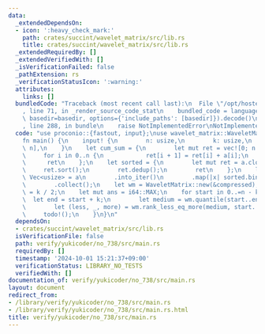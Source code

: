 ```yaml
---
data:
  _extendedDependsOn:
  - icon: ':heavy_check_mark:'
    path: crates/succint/wavelet_matrix/src/lib.rs
    title: crates/succint/wavelet_matrix/src/lib.rs
  _extendedRequiredBy: []
  _extendedVerifiedWith: []
  _isVerificationFailed: false
  _pathExtension: rs
  _verificationStatusIcon: ':warning:'
  attributes:
    links: []
  bundledCode: "Traceback (most recent call last):\n  File \"/opt/hostedtoolcache/Python/3.10.15/x64/lib/python3.10/site-packages/onlinejudge_verify/documentation/build.py\"\
    , line 71, in _render_source_code_stat\n    bundled_code = language.bundle(stat.path,\
    \ basedir=basedir, options={'include_paths': [basedir]}).decode()\n  File \"/opt/hostedtoolcache/Python/3.10.15/x64/lib/python3.10/site-packages/onlinejudge_verify/languages/rust.py\"\
    , line 288, in bundle\n    raise NotImplementedError\nNotImplementedError\n"
  code: "use proconio::{fastout, input};\nuse wavelet_matrix::WaveletMatrix;\n\n#[fastout]\n\
    fn main() {\n    input! {\n        n: usize,\n        k: usize,\n        a: [i64;\
    \ n],\n    }\n    let cum_sum = {\n        let mut ret = vec![0; n + 1];\n   \
    \     for i in 0..n {\n            ret[i + 1] = ret[i] + a[i];\n        }\n  \
    \      ret\n    };\n    let sorted = {\n        let mut ret = a.clone();\n   \
    \     ret.sort();\n        ret.dedup();\n        ret\n    };\n    let compressed:\
    \ Vec<usize> = a\n        .into_iter()\n        .map(|x| sorted.binary_search(&x).unwrap())\n\
    \        .collect();\n    let wm = WaveletMatrix::new(&compressed);\n    let mid\
    \ = k / 2;\n    let mut ans = i64::MAX;\n    for start in 0..=n - k {\n      \
    \  let end = start + k;\n        let medium = wm.quantile(start..end, mid);\n\
    \        let (less, _, more) = wm.rank_less_eq_more(medium, start..end);\n   \
    \     todo!();\n    }\n}\n"
  dependsOn:
  - crates/succint/wavelet_matrix/src/lib.rs
  isVerificationFile: false
  path: verify/yukicoder/no_738/src/main.rs
  requiredBy: []
  timestamp: '2024-10-01 15:21:37+09:00'
  verificationStatus: LIBRARY_NO_TESTS
  verifiedWith: []
documentation_of: verify/yukicoder/no_738/src/main.rs
layout: document
redirect_from:
- /library/verify/yukicoder/no_738/src/main.rs
- /library/verify/yukicoder/no_738/src/main.rs.html
title: verify/yukicoder/no_738/src/main.rs
---
```

